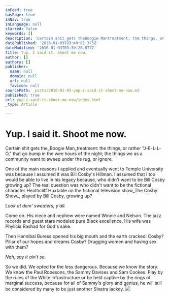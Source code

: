 ```yaml
---
inFeed: true
hasPage: true
inNav: true
inLanguage: null
starred: false
keywords: []
description: 'Certain shit gets theBoogie Mantreatment: the things, or rather “J-E-L-L-O,” that go bump in the wee hours of the night; the things we as a community want to sweep under the rug, or ignore.'
datePublished: '2016-01-03T03:40:01.375Z'
dateModified: '2016-01-03T03:39:26.877Z'
title: Yup. I said it. Shoot me now.
author: []
authors: []
publisher:
  name: null
  domain: null
  url: null
  favicon: null
sourcePath: _posts/2016-01-03-yup-i-said-it-shoot-me-now.md
published: true
url: yup-i-said-it-shoot-me-now/index.html
_type: Article

---
```

# Yup. I said it. Shoot me now.

Certain shit gets the_Boogie Man_treatment: the things, or rather "J-E-L-L-O," that go bump in the wee hours of the night; the things we as a community want to sweep under the rug, or ignore.

One of the main reasons I applied and eventually went to Temple University was because I assumed it was Bill Cosby's Hillman. I assumed that I too would be able to live in his legacy because, who didn't want to be Bill Cosby growing up? The real question was who didn't want to be the fictional character Heathcliff Huxtable on the fictional television show_The Cosby Show_, played by Bill Cosby, growing up?

_Look at dem' sweaters, y'all._

Come on. His niece and nephew were named Winnie and Nelson. The jazz records and guest stars modeled pure Black excellence. His wife was Phylicia Rashad for God's sake.

Then Hannibal Buress opened his big mouth and the earth cracked: Cosby? Pillar of our hopes and dreams Cosby? Drugging women and having sex with them?

_Nah, say it ain't so_.

So we did. We opted for the less dangerous. Because we know the story. We know the Paul Robesons, the Sammy Davises and Sam Cookes. Play by the rules of the White infrastructure or be held captive by the rings of marginal success, because for all of Sammy's glory and genius, he will still be considered by many to be just another Sinatra lackey.
![](https://the-grid-user-content.s3-us-west-2.amazonaws.com/b13d648a-74da-4bc5-9a8f-99b419a22962.jpg)